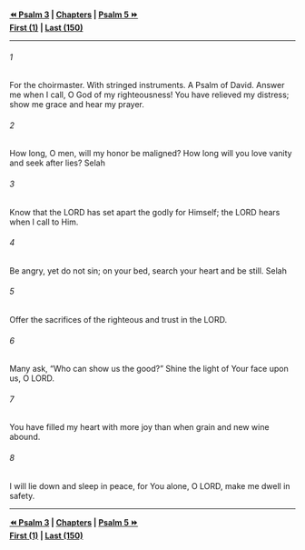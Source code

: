   
**[⏪ Psalm 3](./Psalm%203.md) | [Chapters](./_index.md) | [Psalm 5 ⏩](./Psalm%205.md)**  
**[First (1)](./Psalm%201.md) | [Last (150)](./Psalm%20150.md)**  
  
---  
  
###### 1  
For the choirmaster. With stringed instruments. A Psalm of David. Answer me when I call, O God of my righteousness! You have relieved my distress; show me grace and hear my prayer.  
  
###### 2  
How long, O men, will my honor be maligned? How long will you love vanity and seek after lies? Selah  
  
###### 3  
Know that the LORD has set apart the godly for Himself; the LORD hears when I call to Him.  
  
###### 4  
Be angry, yet do not sin; on your bed, search your heart and be still. Selah  
  
###### 5  
Offer the sacrifices of the righteous and trust in the LORD.  
  
###### 6  
Many ask, “Who can show us the good?” Shine the light of Your face upon us, O LORD.  
  
###### 7  
You have filled my heart with more joy than when grain and new wine abound.  
  
###### 8  
I will lie down and sleep in peace, for You alone, O LORD, make me dwell in safety.  
  
  
---  
  
**[⏪ Psalm 3](./Psalm%203.md) | [Chapters](./_index.md) | [Psalm 5 ⏩](./Psalm%205.md)**  
**[First (1)](./Psalm%201.md) | [Last (150)](./Psalm%20150.md)**  
  
